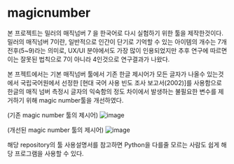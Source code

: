 # magicnumber
본 프로젝트는 밀러의 매직넘버 7 을 한국어로 다시 실험하기 위한 툴을 제작한것이다.
밀러의 매직넘버 7이란, 일반적으로 인간이 단기로 기억할 수 있는 아이템의 개수는 7개 전후(5~9)라는 의미로, UX/UI 분야에서도 가장 많이 인용되었지만 추후 연구에 따르면 이는 잘못된 법칙으로 7이 아니라 4인것으로 연구결과가 나왔다.

본 프젝트에서는 기본 매직넘버 툴에서 기존 한글 제시어가 모든 글자가 나올수 있는것에서 국립국어원에서 선정한 [현대 국어 사용 빈도 조사 보고서(2002)]를 사용함으로 한글의 매직 넘버 측정시 글자의 익숙함의 정도 차이에서 발생하는 불필요한 변수를 제거하기 위해 magic number툴을 개선하였다.

(기존 magic number 툴의 제시어)
![image](https://user-images.githubusercontent.com/98961173/210344029-4f321d97-b568-47c8-9831-73666b3be639.png)

(개선된 magic number 툴의 제시어)
![image](https://user-images.githubusercontent.com/98961173/210344073-62caa04e-8558-48f0-97e1-4f0f967a7359.png)

해당 repository의 툴 사용설명서를 참고하면 Python을 다를줄 모르는 사람도 쉽게 해당 프로그램을 사용할 수 있다.
